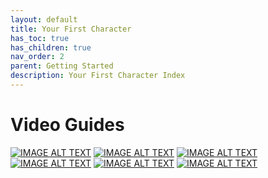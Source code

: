 ```yaml
---
layout: default
title: Your First Character
has_toc: true
has_children: true
nav_order: 2
parent: Getting Started
description: Your First Character Index
---
```


# Video Guides
[![IMAGE ALT TEXT](http://img.youtube.com/vi/V5m5suiuzgs/0.jpg)](http://www.youtube.com/watch?v=vXRurA0h6NE "Character Creation Part 1: Race")
[![IMAGE ALT TEXT](http://img.youtube.com/vi/oAj-JtifNtY/0.jpg)](https://youtu.be/oAj-JtifNtY  "Character Creation Part 2: Background")
[![IMAGE ALT TEXT](http://img.youtube.com/vi/s5hfShYWp0Y/0.jpg)](https://youtu.be/s5hfShYWp0Y  "Character Creation Part 3: Birthsigns")
[![IMAGE ALT TEXT](http://img.youtube.com/vi/3iAHCzNgfYI/0.jpg)](https://youtu.be/3iAHCzNgfYI  "Character Creation Part 4: Finishing Up")
[![IMAGE ALT TEXT](http://img.youtube.com/vi/78rNU9TUMRk/0.jpg)](https://youtu.be/78rNU9TUMRk  "Advanced Mechanics Part 1: Skills and Progression")
[![IMAGE ALT TEXT](http://img.youtube.com/vi/r6-T5lZR2Sw/0.jpg)](https://youtu.be/r6-T5lZR2Sw  "Advanced Mechanics Part 2: Survival and Exploration")




